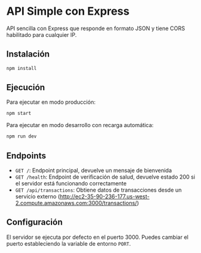 # API Simple con Express

API sencilla con Express que responde en formato JSON y tiene CORS habilitado para cualquier IP.

## Instalación

```bash
npm install
```

## Ejecución

Para ejecutar en modo producción:
```bash
npm start
```

Para ejecutar en modo desarrollo con recarga automática:
```bash
npm run dev
```

## Endpoints

- `GET /`: Endpoint principal, devuelve un mensaje de bienvenida
- `GET /health`: Endpoint de verificación de salud, devuelve estado 200 si el servidor está funcionando correctamente
- `GET /api/transactions`: Obtiene datos de transacciones desde un servicio externo (http://ec2-35-90-236-177.us-west-2.compute.amazonaws.com:3000/transactions/)

## Configuración

El servidor se ejecuta por defecto en el puerto 3000. Puedes cambiar el puerto estableciendo la variable de entorno `PORT`. 